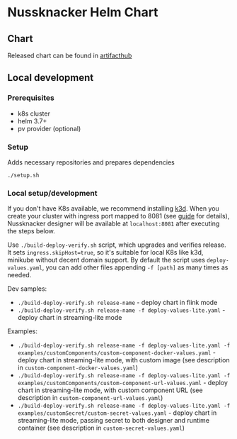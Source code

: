 # Nussknacker Helm Chart

## Chart
Released chart can be found in [artifacthub](https://artifacthub.io/packages/helm/touk/nussknacker)

## Local development

### Prerequisites
- k8s cluster
- helm 3.7+
- pv provider (optional)

### Setup 
Adds necessary repositories and prepares dependencies
```
./setup.sh
```

### Local setup/development
If you don't have K8s available, we recommend installing [k3d](https://k3d.io/).
When you create your cluster with ingress port mapped to 8081 (see [guide](https://k3d.io/v5.0.0/usage/exposing_services/#1-via-ingress-recommended) for details),
Nussknacker designer will be available at `localhost:8081` after executing the steps below.

Use `./build-deploy-verify.sh` script, which upgrades and verifies release. 
It sets `ingress.skipHost=true`, so it's suitable for local K8s like k3d, minikube without decent domain support. 
By default the script uses `deploy-values.yaml`, you can add
other files appending `-f [path]` as many times as needed. 

Dev samples:
- `./build-deploy-verify.sh release-name` - deploy chart in flink mode
- `./build-deploy-verify.sh release-name -f deploy-values-lite.yaml` - deploy chart in streaming-lite mode

Examples:
- `./build-deploy-verify.sh release-name -f deploy-values-lite.yaml -f examples/customComponents/custom-component-docker-values.yaml` - deploy chart in streaming-lite mode, with custom image (see description in `custom-component-docker-values.yaml`)
- `./build-deploy-verify.sh release-name -f deploy-values-lite.yaml -f examples/customComponents/custom-component-url-values.yaml` - deploy chart in streaming-lite mode, with custom component URL (see description in `custom-component-url-values.yaml`)
- `./build-deploy-verify.sh release-name -f deploy-values-lite.yaml -f examples/customSecret/custom-secret-values.yaml` - deploy chart in streaming-lite mode, passing secret to both designer and runtime container (see description in `custom-secret-values.yaml`)
